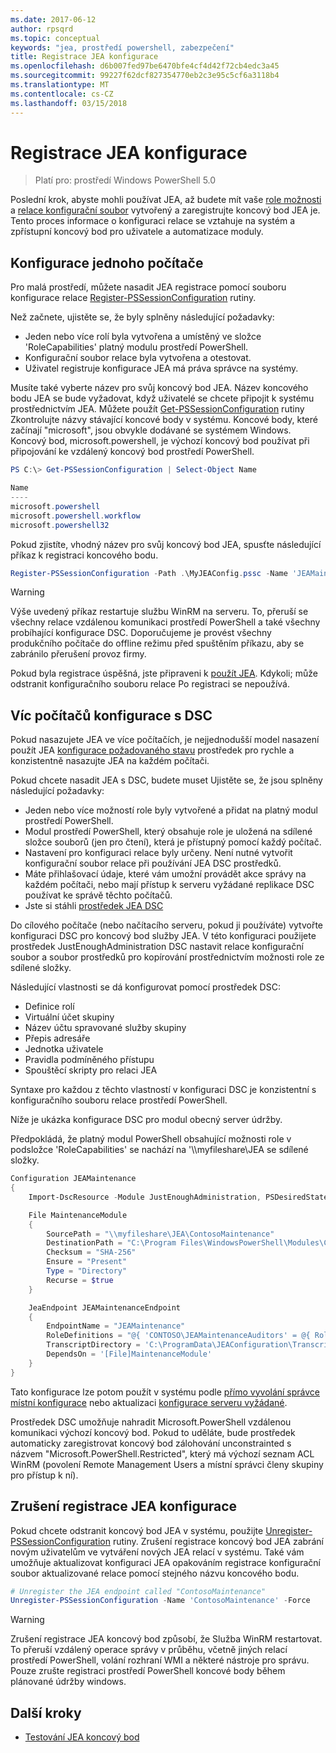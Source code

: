 ```yaml
---
ms.date: 2017-06-12
author: rpsqrd
ms.topic: conceptual
keywords: "jea, prostředí powershell, zabezpečení"
title: Registrace JEA konfigurace
ms.openlocfilehash: d6b007fed97be6470bfe4cf4d42f72cb4edc3a45
ms.sourcegitcommit: 99227f62dcf827354770eb2c3e95c5cf6a3118b4
ms.translationtype: MT
ms.contentlocale: cs-CZ
ms.lasthandoff: 03/15/2018
---
```

# <a name="registering-jea-configurations"></a>Registrace JEA konfigurace

> Platí pro: prostředí Windows PowerShell 5.0

Poslední krok, abyste mohli používat JEA, až budete mít vaše [role možnosti](role-capabilities.md) a [relace konfigurační soubor](session-configurations.md) vytvořený a zaregistrujte koncový bod JEA je.
Tento proces informace o konfiguraci relace se vztahuje na systém a zpřístupní koncový bod pro uživatele a automatizace moduly.

## <a name="single-machine-configuration"></a>Konfigurace jednoho počítače

Pro malá prostředí, můžete nasadit JEA registrace pomocí souboru konfigurace relace [Register-PSSessionConfiguration](https://msdn.microsoft.com/powershell/reference/5.1/microsoft.powershell.core/register-pssessionconfiguration) rutiny.

Než začnete, ujistěte se, že byly splněny následující požadavky:
- Jeden nebo více rolí byla vytvořena a umístěný ve složce 'RoleCapabilities' platný modulu prostředí PowerShell.
- Konfigurační soubor relace byla vytvořena a otestovat.
- Uživatel registruje konfigurace JEA má práva správce na systémy.

Musíte také vyberte název pro svůj koncový bod JEA.
Název koncového bodu JEA se bude vyžadovat, když uživatelé se chcete připojit k systému prostřednictvím JEA.
Můžete použít [Get-PSSessionConfiguration](https://msdn.microsoft.com/powershell/reference/5.1/microsoft.powershell.core/get-pssessionconfiguration) rutiny Zkontrolujte názvy stávající koncové body v systému.
Koncové body, které začínají "microsoft", jsou obvykle dodávané se systémem Windows.
Koncový bod, microsoft.powershell, je výchozí koncový bod používat při připojování ke vzdálený koncový bod prostředí PowerShell.

```powershell
PS C:\> Get-PSSessionConfiguration | Select-Object Name

Name
----
microsoft.powershell
microsoft.powershell.workflow
microsoft.powershell32
```

Pokud zjistíte, vhodný název pro svůj koncový bod JEA, spusťte následující příkaz k registraci koncového bodu.

```powershell
Register-PSSessionConfiguration -Path .\MyJEAConfig.pssc -Name 'JEAMaintenance' -Force
```

> [!WARNING]
> Výše uvedený příkaz restartuje službu WinRM na serveru.
> To, přeruší se všechny relace vzdálenou komunikaci prostředí PowerShell a také všechny probíhající konfigurace DSC.
> Doporučujeme je provést všechny produkčního počítače do offline režimu před spuštěním příkazu, aby se zabránilo přerušení provoz firmy.

Pokud byla registrace úspěšná, jste připraveni k [použít JEA](using-jea.md).
Kdykoli; může odstranit konfiguračního souboru relace Po registraci se nepoužívá.

## <a name="multi-machine-configuration-with-dsc"></a>Víc počítačů konfigurace s DSC

Pokud nasazujete JEA ve více počítačích, je nejjednodušší model nasazení použít JEA [konfigurace požadovaného stavu](https://msdn.microsoft.com/en-us/powershell/dsc/overview) prostředek pro rychle a konzistentně nasazujte JEA na každém počítači.

Pokud chcete nasadit JEA s DSC, budete muset Ujistěte se, že jsou splněny následující požadavky:
- Jeden nebo více možností role byly vytvořené a přidat na platný modul prostředí PowerShell.
- Modul prostředí PowerShell, který obsahuje role je uložená na sdílené složce souborů (jen pro čtení), která je přístupný pomocí každý počítač.
- Nastavení pro konfiguraci relace byly určeny. Není nutné vytvořit konfigurační soubor relace při používání JEA DSC prostředků.
- Máte přihlašovací údaje, které vám umožní provádět akce správy na každém počítači, nebo mají přístup k serveru vyžádané replikace DSC používat ke správě těchto počítačů.
- Jste si stáhli [prostředek JEA DSC](https://github.com/PowerShell/JEA/tree/master/DSC%20Resource)

Do cílového počítače (nebo načítacího serveru, pokud ji používáte) vytvořte konfiguraci DSC pro koncový bod služby JEA.
V této konfiguraci použijete prostředek JustEnoughAdministration DSC nastavit relace konfigurační soubor a soubor prostředků pro kopírování prostřednictvím možnosti role ze sdílené složky.

Následující vlastnosti se dá konfigurovat pomocí prostředek DSC:
- Definice rolí
- Virtuální účet skupiny
- Název účtu spravované služby skupiny
- Přepis adresáře
- Jednotka uživatele
- Pravidla podmíněného přístupu
- Spouštěcí skripty pro relaci JEA

Syntaxe pro každou z těchto vlastností v konfiguraci DSC je konzistentní s konfiguračního souboru relace prostředí PowerShell.

Níže je ukázka konfigurace DSC pro modul obecný server údržby.

Předpokládá, že platný modul PowerShell obsahující možnosti role v podsložce 'RoleCapabilities' se nachází na '\\\\myfileshare\\JEA se sdílené složky.


```powershell
Configuration JEAMaintenance
{
    Import-DscResource -Module JustEnoughAdministration, PSDesiredStateConfiguration

    File MaintenanceModule
    {
        SourcePath = "\\myfileshare\JEA\ContosoMaintenance"
        DestinationPath = "C:\Program Files\WindowsPowerShell\Modules\ContosoMaintenance"
        Checksum = "SHA-256"
        Ensure = "Present"
        Type = "Directory"
        Recurse = $true
    }

    JeaEndpoint JEAMaintenanceEndpoint
    {
        EndpointName = "JEAMaintenance"
        RoleDefinitions = "@{ 'CONTOSO\JEAMaintenanceAuditors' = @{ RoleCapabilities = 'GeneralServerMaintenance-Audit' }; 'CONTOSO\JEAMaintenanceAdmins' = @{ RoleCapabilities = 'GeneralServerMaintenance-Audit', 'GeneralServerMaintenance-Admin' } }"
        TranscriptDirectory = 'C:\ProgramData\JEAConfiguration\Transcripts'
        DependsOn = '[File]MaintenanceModule'
    }
}
```

Tato konfigurace lze potom použít v systému podle [přímo vyvolání správce místní konfigurace](https://msdn.microsoft.com/en-us/powershell/dsc/metaconfig) nebo aktualizaci [konfigurace serveru vyžádané](https://msdn.microsoft.com/en-us/powershell/dsc/pullserver).

Prostředek DSC umožňuje nahradit Microsoft.PowerShell vzdálenou komunikaci výchozí koncový bod.
Pokud to uděláte, bude prostředek automaticky zaregistrovat koncový bod zálohování unconstrainted s názvem "Microsoft.PowerShell.Restricted", který má výchozí seznam ACL WinRM (povolení Remote Management Users a místní správci členy skupiny pro přístup k ní).

## <a name="unregistering-jea-configurations"></a>Zrušení registrace JEA konfigurace

Pokud chcete odstranit koncový bod JEA v systému, použijte [Unregister-PSSessionConfiguration](https://msdn.microsoft.com/powershell/reference/5.1/microsoft.powershell.core/Unregister-PSSessionConfiguration) rutiny.
Zrušení registrace koncový bod JEA zabrání novým uživatelům ve vytváření nových JEA relací v systému.
Také vám umožňuje aktualizovat konfiguraci JEA opakováním registrace konfigurační soubor aktualizované relace pomocí stejného názvu koncového bodu.

```powershell
# Unregister the JEA endpoint called "ContosoMaintenance"
Unregister-PSSessionConfiguration -Name 'ContosoMaintenance' -Force
```

> [!WARNING]
> Zrušení registrace JEA koncový bod způsobí, že Služba WinRM restartovat.
> To přeruší vzdálený operace správy v průběhu, včetně jiných relací prostředí PowerShell, volání rozhraní WMI a některé nástroje pro správu.
> Pouze zrušte registraci prostředí PowerShell koncové body během plánované údržby windows.

## <a name="next-steps"></a>Další kroky

- [Testování JEA koncový bod](using-jea.md)

